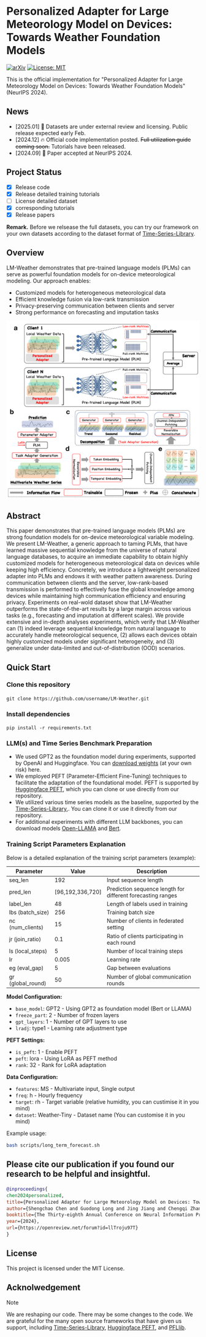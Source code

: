 # Personalized Adapter for Large Meteorology Model on Devices: Towards Weather Foundation Models

[![arXiv](https://img.shields.io/badge/NeurIPS%202024-Paper-<COLOR>.svg)](https://openreview.net/forum?id=llTroju97T)
[![License: MIT](https://img.shields.io/badge/License-MIT-yellow.svg)](https://opensource.org/licenses/MIT)

This is the official implementation for "Personalized Adapter for Large Meteorology Model on Devices: Towards Weather Foundation Models" (NeurIPS 2024).

## News
- [2025.01] 🚀 Datasets are under external review and licensing. Public release expected early Feb. 
- [2024.12] 🔥 Official code implementation posted. ~~Full utilization guide coming soon.~~ Tutorials have been released.
- [2024.09] 📢 Paper accepted at NeurIPS 2024.
  
## Project Status
- [x] Release code
- [x] Release detailed training tutorials
- [ ] License detailed dataset
- [x] corresponding tutorials
- [x] Release papers

**Remark.** Before we relsease the full datasets, you can try our framework on your own datasets according to the dataset format of [Time-Series-Library](https://github.com/thuml/Time-Series-Library).

## Overview
LM-Weather demonstrates that pre-trained language models (PLMs) can serve as powerful foundation models for on-device meteorological modeling. Our approach enables:

- Customized models for heterogeneous meteorological data
- Efficient knowledge fusion via low-rank transmission  
- Privacy-preserving communication between clients and server
- Strong performance on forecasting and imputation tasks

![What's News](assest/image.png "What's New")


## Abstract
This paper demonstrates that pre-trained language models (PLMs) are strong foundation models for on-device meteorological variable modeling. We present LM-Weather, a generic approach to taming PLMs, that have learned massive sequential knowledge from the universe of natural language databases, to acquire an immediate capability to obtain highly customized models for heterogeneous meteorological data on devices while keeping high efficiency. Concretely, we introduce a lightweight personalized adapter into PLMs and endows it with weather pattern awareness. During communication between clients and the server, low-rank-based transmission is performed to effectively fuse the global knowledge among devices while maintaining high communication efficiency and ensuring privacy. Experiments on real-wold dataset show that LM-Weather outperforms the state-of-the-art results by a large margin across various tasks (e.g., forecasting and imputation at different scales). We provide extensive and in-depth analyses experiments, which verify that LM-Weather can (1) indeed leverage sequential knowledge from natural language to accurately handle meteorological sequence, (2) allows each devices obtain highly customized models under significant heterogeneity, and (3) generalize under data-limited and out-of-distribution (OOD) scenarios.

## Quick Start
### Clone this repository
```git clone https://github.com/username/LM-Weather.git```

### Install dependencies
```pip install -r requirements.txt```

### LLM(s) and Time Series Benchmark Preparation
- We used GPT2 as the foundation model during experiments, supported by OpenAI and Huggingface. You can [download weights](https://huggingface.co/openai-community/gpt2/tree/main) (at your own risk) here.
- We employed PEFT (Parameter-Efficient Fine-Tuning) techniques to facilitate the adaptation of the foundational model. PEFT is supported by [Huggingface PEFT](https://github.com/huggingface/peft), which you can clone or use directly from our repository.
- We utilized various time series models as the baseline, supported by the [Time-Series-Library](https://github.com/thuml/Time-Series-Library),. You can clone it or use it directly from our repository.
- For additional experiments with different LLM backbones, you can download models [Open-LLAMA](https://huggingface.co/openlm-research/open_llama_3b_v2) and [Bert](https://huggingface.co/google-bert/bert-base-uncased).

### Training Script Parameters Explanation

Below is a detailed explanation of the training script parameters (example):

| Parameter | Value | Description |
|-----------|-------|-------------|
| seq_len | 192 | Input sequence length |
| pred_len | [96,192,336,720] | Prediction sequence length for different forecasting ranges |
| label_len | 48 | Length of labels used in training |
| lbs (batch_size) | 256 | Training batch size |
| nc (num_clients) | 15 | Number of clients in federated setting |
| jr (join_ratio) | 0.1 | Ratio of clients participating in each round |
| ls (local_steps) | 5 | Number of local training steps |
| lr | 0.005 | Learning rate |
| eg (eval_gap) | 5 | Gap between evaluations |
| gr (global_round) | 50 | Number of global communication rounds |

**Model Configuration:**
- `base_model`: GPT2 - Using GPT2 as foundation model (Bert or LLAMA)
- `freeze_part`: 2 - Number of frozen layers 
- `gpt_layers`: 1 - Number of GPT layers to use
- `lradj`: type1 - Learning rate adjustment type

**PEFT Settings:**
- `is_peft`: 1 - Enable PEFT
- `peft`: lora - Using LoRA as PEFT method
- `rank`: 32 - Rank for LoRA adaptation

**Data Configuration:**
- `features`: MS - Multivariate input, Single output
- `freq`: h - Hourly frequency 
- `target`: rh - Target variable (relative humidity, you can custimise it in you mind)
- `dataset`: Weather-Tiny - Dataset name (You can customise it in you mind)

Example usage:
```bash
bash scripts/long_term_forecast.sh
```

## Please cite our publication if you found our research to be helpful and insightful.

```bibtex
@inproceedings{
chen2024personalized,
title={Personalized Adapter for Large Meteorology Model on Devices: Towards Weather Foundation Models},
author={Shengchao Chen and Guodong Long and Jing Jiang and Chengqi Zhang},
booktitle={The Thirty-eighth Annual Conference on Neural Information Processing Systems},
year={2024},
url={https://openreview.net/forum?id=llTroju97T}
}
```

## License
This project is licensed under the MIT License.

## Acknolwedgement
> [!note]
> We are reshaping our code. There may be some changes to the code. 
> We are grateful for the many open source frameworks that have given us support, including [Time-Series-Library](https://github.com/thuml/Time-Series-Library), [Huggingface PEFT](https://github.com/huggingface/peft), and [PFLlib](https://github.com/TsingZ0/PFLlib).
